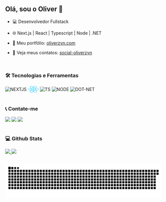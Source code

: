 ## Olá, sou o Oliver 👋

- 💻 Desenvolvedor Fullstack

- 🌐 Next.js | React | Typescript | Node | .NET

- 📂 Meu portfólio: <a href="https://oliverzyn.com" target="_blank">oliverzyn.com</a>

- 💬 Veja meus contatos: <a href="https://social-oliverzyn.netlify.app" target="_blank">social-oliverzyn</a>

<br>

### 🛠 Tecnologias e Ferramentas

<div style="display: inline_block">
  <img align="center" alt="NEXTJS" height="25" width="35" src="https://cdn.jsdelivr.net/gh/devicons/devicon@latest/icons/nextjs/nextjs-original.svg">
  <img align="center" alt="REACT" height="25" width="35" src="https://raw.githubusercontent.com/devicons/devicon/master/icons/react/react-original.svg">
  <img align="center" alt="TS" height="25" width="35" src="https://cdn.jsdelivr.net/gh/devicons/devicon/icons/typescript/typescript-original.svg" />
  <img align="center" alt="NODE" height="25" width="35" src="https://cdn.jsdelivr.net/gh/devicons/devicon/icons/nodejs/nodejs-original.svg" />
  <img align="center" alt="DOT-NET" height="25" width="35" src="https://cdn.jsdelivr.net/gh/devicons/devicon/icons/dot-net/dot-net-original.svg" />
</div>

<br>

### 📞 Contate-me

<div>
  <a href="https://www.linkedin.com/in/oliverzyn/" target="_blank"><img src="https://img.shields.io/badge/-LinkedIn-%230077B5?style=for-the-badge&logo=linkedin&logoColor=white" target="_blank"></a>
  <a href = "https://www.instagram.com/oliverzyn_/"><img src="https://img.shields.io/badge/Instagram-E4405F?style=for-the-badge&logo=instagram&logoColor=white" target="_blank"></a>
  <a href = "mailto:olivermayer15@gmail.com"><img src="https://img.shields.io/badge/-Gmail-%23333?style=for-the-badge&logo=gmail&logoColor=white" target="_blank"></a>
</div>

<br>

### 💻 Github Stats

<div>
  <a href="https://github.com/oliver-zyn">
	<img height="150em" src="https://github-readme-stats.vercel.app/api?username=oliver-zyn&show_icons=true&theme=github_dark&count_private=true"/>
  <img height="150em" src="https://github-readme-stats.vercel.app/api/top-langs/?username=oliver-zyn&layout=compact&langs_count=4&theme=github_dark"/>
</div>
  
  ##

<img alt="github contribution grid snake animation" src="https://raw.githubusercontent.com/oliver-zyn/oliver-zyn/output/github-contribution-grid-snake-dark.svg?palette=github-dark">
